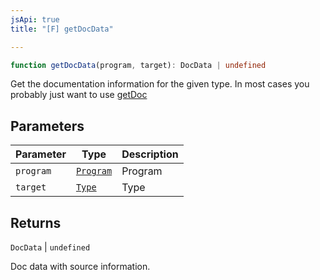 ```yaml
---
jsApi: true
title: "[F] getDocData"

---
```

```ts
function getDocData(program, target): DocData | undefined
```

Get the documentation information for the given type. In most cases you probably just want to use [getDoc](getDoc.md)

## Parameters

| Parameter | Type | Description |
| ------ | ------ | ------ |
| `program` | [`Program`](../interfaces/Program.md) | Program |
| `target` | [`Type`](../type-aliases/Type.md) | Type |

## Returns

`DocData` \| `undefined`

Doc data with source information.
